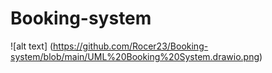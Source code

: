 # Booking-system

![alt text] (https://github.com/Rocer23/Booking-system/blob/main/UML%20Booking%20System.drawio.png)
